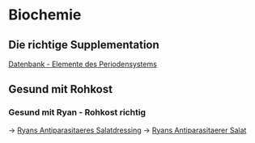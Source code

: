 # Biochemie
## Die richtige Supplementation
[Datenbank - Elemente des Periodensystems](../../Stoffe/Datenbank%20Elemente%20Des%20Periodensystems/DB%20Elements.md#Datenbank%20-%20Elemente%20des%20Periodensystems)

## Gesund mit Rohkost
### Gesund mit Ryan - Rohkost richtig
-> [Ryans Antiparasitaeres Salatdressing](../../Rezepte%20und%20Anleitungen/Ryans%20Gastbeiträge/Ryans%20Antiparasitaeres%20Salatdressing.md)
-> [Ryans Antiparasitaerer Salat](../../Rezepte%20und%20Anleitungen/Ryans%20Gastbeiträge/Ryans%20Antiparasitaerer%20Salat.md)



